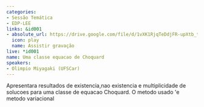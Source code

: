 ```yaml
---
categories:
- Sessão Temática
- EDP-LEE
links: &id001
- absolute_url: https://drive.google.com/file/d/1vXK1RjqTeDdjFR-upXtb_tPp_mkphl4k/view?usp=sharing
  icon: play
  name: Assistir gravação
live: *id001
name: Uma classe equacao de Choquard
speakers:
- Olimpio Miyagaki (UFSCar)
---
```


Apresentara resultados de existencia,nao existencia e multiplicidade de solucoes para uma classe de equacao Choquard. O metodo usado 'e metodo variacional